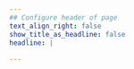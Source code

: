 ```yaml
---
## Configure header of page
text_align_right: false
show_title_as_headline: false
headline: |
  
---
```


<!-- this is a subheadline -->

